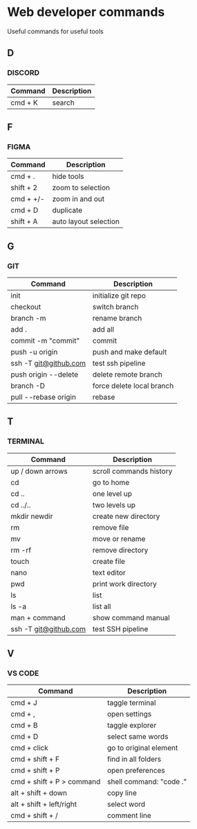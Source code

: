 # **Web developer commands**
Useful commands for useful tools

## **D**
### **DISCORD**

| Command                  | Description            |
| ------------------------ | ---------------------- |
| cmd + K                  | search                 |

## **F**
### **FIGMA**

| Command                  | Description            |
| ------------------------ | ---------------------- |
| cmd + .                  | hide tools             |
| shift + 2                | zoom to selection      |
| cmd + +/-                | zoom in and out        |
| cmd + D                  | duplicate              |
| shift + A                | auto layout selection  |

## **G**
### **GIT**

| Command                       | Description               |
| ----------------------------- | ------------------------- |
| init                          | initialize git repo       |
| checkout                      | switch branch             |
| branch -m <newname>           | rename branch             |
| add .                         | add all                   |
| commit -m "commit"            | commit                    |
| push -u origin <branch>       | push and make default     |
| ssh -T git@github.com         | test ssh pipeline         |
| push origin --delete <branch> | delete remote branch      |
| branch -D <branch>            | force delete local branch |
| pull --rebase origin <branch> | rebase                    |

## **T**
### **TERMINAL**

| Command               | Description             |
| ------------------    | ----------------------- |
| up / down arrows      | scroll commands history |
| cd                    | go to home              |
| cd ..                 | one level up            |
| cd ../..              | two levels up           |
| mkdir newdir          | create new directory    |
| rm                    | remove file             |
| mv                    | move or rename          |
| rm -rf                | remove directory        |
| touch                 | create file             |
| nano                  | text editor             |
| pwd                   | print work directory    |
| ls                    | list                    |
| ls -a                 | list all                |
| man + command         | show command manual     |
| ssh -T git@github.com | test SSH pipeline       |

## **V**
### **VS CODE**

| Command                   | Description                |
| ------------------------- | -------------------------- |
| cmd + J                   | taggle terminal            |
| cmd + ,                   | open settings              |
| cmd + B                   | taggle explorer            |
| cmd + D                   | select same words          |
| cmd + click               | go to original element     |
| cmd + shift + F           | find in all folders        |
| cmd + shift + P           | open preferences           |
| cmd + shift + P > command | shell command: "code ."    |
| alt + shift + down        | copy line                  |
| alt + shift + left/right  | select word                |
| cmd + shift + /           | comment line               |
